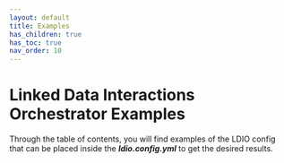 ```yaml
---
layout: default
title: Examples
has_children: true
has_toc: true
nav_order: 10
---
```

# Linked Data Interactions Orchestrator Examples

Through the table of contents, you will find examples of the LDIO config that can be placed inside the ***ldio.config.yml***
to get the desired results.